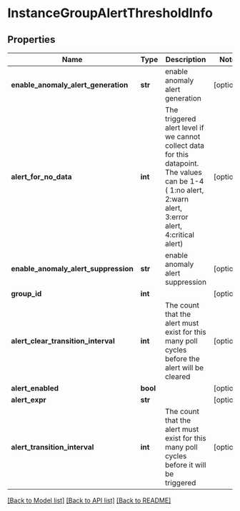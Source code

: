 # InstanceGroupAlertThresholdInfo

## Properties
Name | Type | Description | Notes
------------ | ------------- | ------------- | -------------
**enable_anomaly_alert_generation** | **str** | enable anomaly alert generation | [optional] 
**alert_for_no_data** | **int** | The triggered alert level if we cannot collect data for this datapoint. The values can be 1-4 ( 1:no alert, 2:warn alert, 3:error alert, 4:critical alert) | [optional] 
**enable_anomaly_alert_suppression** | **str** | enable anomaly alert suppression | [optional] 
**group_id** | **int** |  | [optional] 
**alert_clear_transition_interval** | **int** | The count that the alert must exist for this many poll cycles before the alert will be cleared | [optional] 
**alert_enabled** | **bool** |  | [optional] 
**alert_expr** | **str** |  | [optional] 
**alert_transition_interval** | **int** | The count that the alert must exist for this many poll cycles before it will be triggered | [optional] 

[[Back to Model list]](../README.md#documentation-for-models) [[Back to API list]](../README.md#documentation-for-api-endpoints) [[Back to README]](../README.md)

